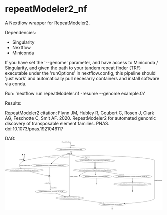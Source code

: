 # repeatModeler2_nf
A Nextflow wrapper for RepeatModeler2.

Dependencies:
* Singularity
* Nextflow
* Miniconda

If you have set the '--genome' parameter, and have access to Miniconda / Singularity, and given the path to your tandem repeat finder (TRF) executable under the 'runOptions' in nextflow.config, this pipeline should 'just work' and automatically pull necesarry containers and install software via conda.

Run:
'nextflow run repeatModeler.nf -resume --genome example.fa'

Results:
 

RepeatModeler2 citation:
Flynn JM, Hubley R, Goubert C, Rosen J, Clark AG, Feschotte C, Smit AF. 2020. RepeatModeler2 for automated genomic discovery of transposable element families. PNAS. doi:10.1073/pnas.1921046117

DAG:
![Directed acyclic graph for program execution](./results/dag.svg)
